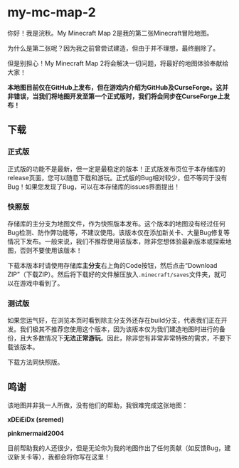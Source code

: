 # my-mc-map-2

你好！我是浣秋。My Minecraft Map 2是我的第二张Minecraft冒险地图。

为什么是第二张呢？因为我之前曾尝试建造，但由于并不理想，最终删除了。

但是别担心！My Minecraft Map 2将会解决一切问题，将最好的地图体验奉献给大家！

**本地图目前仅在GitHub上发布，但在游戏内介绍为GitHub及CurseForge。这并非错误，当我们将地图开发至第一个正式版时，我们将会同步在CurseForge上发布！**

## 下载
### 正式版
正式版的功能不是最新，但一定是最稳定的版本！正式版发布页位于本存储库的release页面，您可以随意下载和游玩。正式版的Bug相对较少，但不等同于没有Bug！如果您发现了Bug，可以在本存储库的issues界面提出！
### 快照版
存储库的主分支为地图文件，作为快照版本发布。这个版本的地图没有经过任何Bug检测、防作弊功能等，不建议使用。该版本仅在添加新关卡、大量Bug修复等情况下发布。一般来说，我们不推荐使用该版本，除非您想体验最新版本或探索地图，否则不要使用该版本！

下载本版本时请使用存储库**主分支**右上角的Code按钮，然后点击“Download ZIP”（下载ZIP）。然后将下载好的文件解压放入``.minecraft/saves``文件夹，就可以在游戏中看到了。
### 测试版
如果您运气好，在浏览本页时看到除主分支外还存在build分支，代表我们正在开发。我们极其不推荐您使用这个版本，因为该版本仅为我们建造地图时进行的备份，且大多数情况下**无法正常游玩**。因此，除非您有非常非常特殊的需求，不要下载该版本。

下载方法同快照版。
## 鸣谢
该地图并非我一人所做，没有他们的帮助，我很难完成这张地图：

**xDEiEiDx (sremed)**

**pinkmermaid2004**

目前帮助我的人还很少，但是无论你为我的地图作出了任何贡献（如反馈Bug，建议新关卡等），我都会将你写在这里！
